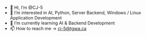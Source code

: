 - 👋 Hi, I’m @CJ-5
- 👀 I’m interested in AI, Python, Server Backend, Windows / Linux Application Development
- 🌱 I’m currently learning AI & Backend Development
- 📫 How to reach me -> cj-5@tgwa.ca

